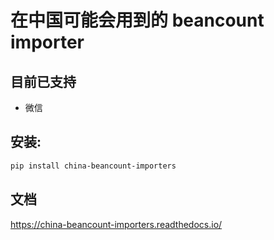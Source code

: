# 在中国可能会用到的 beancount importer

## 目前已支持

- 微信

## 安装:

```bash
pip install china-beancount-importers
```

## 文档

https://china-beancount-importers.readthedocs.io/
